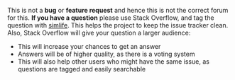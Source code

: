 This is not a **bug** or **feature request** and hence this is not the correct forum for this.
**If you have a question** please use Stack Overflow, and tag the question with [simlife](http://stackoverflow.com/questions/tagged/simlife). This helps the project to keep the issue tracker clean. Also, Stack Overflow will give your question a larger audience:

- This will increase your chances to get an answer
- Answers will be of higher quality, as there is a voting system
- This will also help other users who might have the same issue, as questions are tagged and easily searchable
